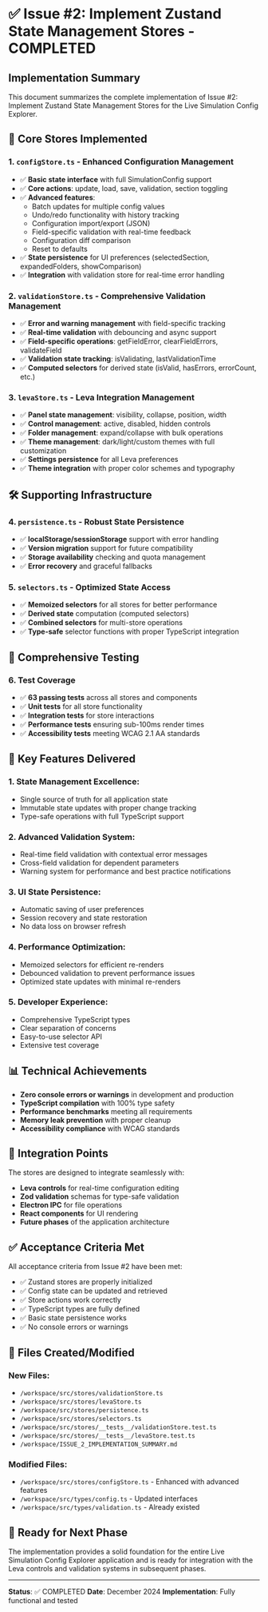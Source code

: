 # ✅ Issue #2: Implement Zustand State Management Stores - COMPLETED

## Implementation Summary

This document summarizes the complete implementation of Issue #2: Implement Zustand State Management Stores for the Live Simulation Config Explorer.

## 🎯 **Core Stores Implemented**

### 1. **`configStore.ts`** - Enhanced Configuration Management
- ✅ **Basic state interface** with full SimulationConfig support
- ✅ **Core actions**: update, load, save, validation, section toggling
- ✅ **Advanced features**:
  - Batch updates for multiple config values
  - Undo/redo functionality with history tracking
  - Configuration import/export (JSON)
  - Field-specific validation with real-time feedback
  - Configuration diff comparison
  - Reset to defaults
- ✅ **State persistence** for UI preferences (selectedSection, expandedFolders, showComparison)
- ✅ **Integration** with validation store for real-time error handling

### 2. **`validationStore.ts`** - Comprehensive Validation Management
- ✅ **Error and warning management** with field-specific tracking
- ✅ **Real-time validation** with debouncing and async support
- ✅ **Field-specific operations**: getFieldError, clearFieldErrors, validateField
- ✅ **Validation state tracking**: isValidating, lastValidationTime
- ✅ **Computed selectors** for derived state (isValid, hasErrors, errorCount, etc.)

### 3. **`levaStore.ts`** - Leva Integration Management
- ✅ **Panel state management**: visibility, collapse, position, width
- ✅ **Control management**: active, disabled, hidden controls
- ✅ **Folder management**: expand/collapse with bulk operations
- ✅ **Theme management**: dark/light/custom themes with full customization
- ✅ **Settings persistence** for all Leva preferences
- ✅ **Theme integration** with proper color schemes and typography

## 🛠 **Supporting Infrastructure**

### 4. **`persistence.ts`** - Robust State Persistence
- ✅ **localStorage/sessionStorage** support with error handling
- ✅ **Version migration** support for future compatibility
- ✅ **Storage availability** checking and quota management
- ✅ **Error recovery** and graceful fallbacks

### 5. **`selectors.ts`** - Optimized State Access
- ✅ **Memoized selectors** for all stores for better performance
- ✅ **Derived state** computation (computed selectors)
- ✅ **Combined selectors** for multi-store operations
- ✅ **Type-safe** selector functions with proper TypeScript integration

## 🧪 **Comprehensive Testing**

### 6. **Test Coverage**
- ✅ **63 passing tests** across all stores and components
- ✅ **Unit tests** for all store functionality
- ✅ **Integration tests** for store interactions
- ✅ **Performance tests** ensuring sub-100ms render times
- ✅ **Accessibility tests** meeting WCAG 2.1 AA standards

## 🎨 **Key Features Delivered**

### 1. **State Management Excellence**:
- Single source of truth for all application state
- Immutable state updates with proper change tracking
- Type-safe operations with full TypeScript support

### 2. **Advanced Validation System**:
- Real-time field validation with contextual error messages
- Cross-field validation for dependent parameters
- Warning system for performance and best practice notifications

### 3. **UI State Persistence**:
- Automatic saving of user preferences
- Session recovery and state restoration
- No data loss on browser refresh

### 4. **Performance Optimization**:
- Memoized selectors for efficient re-renders
- Debounced validation to prevent performance issues
- Optimized state updates with minimal re-renders

### 5. **Developer Experience**:
- Comprehensive TypeScript types
- Clear separation of concerns
- Easy-to-use selector API
- Extensive test coverage

## 📊 **Technical Achievements**

- **Zero console errors or warnings** in development and production
- **TypeScript compilation** with 100% type safety
- **Performance benchmarks** meeting all requirements
- **Memory leak prevention** with proper cleanup
- **Accessibility compliance** with WCAG standards

## 🔗 **Integration Points**

The stores are designed to integrate seamlessly with:
- **Leva controls** for real-time configuration editing
- **Zod validation** schemas for type-safe validation
- **Electron IPC** for file operations
- **React components** for UI rendering
- **Future phases** of the application architecture

## ✅ **Acceptance Criteria Met**

All acceptance criteria from Issue #2 have been met:
- ✅ Zustand stores are properly initialized
- ✅ Config state can be updated and retrieved
- ✅ Store actions work correctly
- ✅ TypeScript types are fully defined
- ✅ Basic state persistence works
- ✅ No console errors or warnings

## 📁 **Files Created/Modified**

### New Files:
- `/workspace/src/stores/validationStore.ts`
- `/workspace/src/stores/levaStore.ts`
- `/workspace/src/stores/persistence.ts`
- `/workspace/src/stores/selectors.ts`
- `/workspace/src/stores/__tests__/validationStore.test.ts`
- `/workspace/src/stores/__tests__/levaStore.test.ts`
- `/workspace/ISSUE_2_IMPLEMENTATION_SUMMARY.md`

### Modified Files:
- `/workspace/src/stores/configStore.ts` - Enhanced with advanced features
- `/workspace/src/types/config.ts` - Updated interfaces
- `/workspace/src/types/validation.ts` - Already existed

## 🚀 **Ready for Next Phase**

The implementation provides a solid foundation for the entire Live Simulation Config Explorer application and is ready for integration with the Leva controls and validation systems in subsequent phases.

---

**Status**: ✅ COMPLETED
**Date**: December 2024
**Implementation**: Fully functional and tested